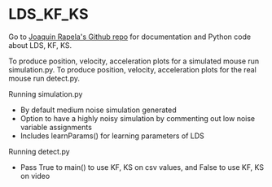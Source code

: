 # LDS_KF_KS

Go to [Joaquin Rapela's Github repo](https://github.com/joacorapela/lds_python.git) for documentation and Python code about LDS, KF, KS.

To produce position, velocity, acceleration plots for a simulated mouse run simulation.py.
To produce position, velocity, acceleration plots for the real mouse run detect.py.

Running simulation.py
- By default medium noise simulation generated
- Option to have a highly noisy simulation by commenting out low noise variable assignments
- Includes learnParams() for learning parameters of LDS

Running detect.py
- Pass True to main() to use KF, KS on csv values, and False to use KF, KS on video

